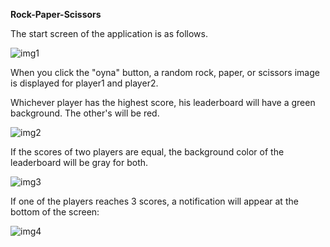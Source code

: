 **Rock-Paper-Scissors**

The start screen of the application is as follows.

![img1](https://user-images.githubusercontent.com/37075640/110307468-fa788800-800f-11eb-9f8d-f86a7ee67bc3.png)

When you click the "oyna" button, a random rock, paper, or scissors image is displayed for player1 and player2.

Whichever player has the highest score, his leaderboard will have a green background. The other's will be red.

![img2](https://user-images.githubusercontent.com/37075640/110308071-b5a12100-8010-11eb-9cb0-ee559bb8b9a0.png)

If the scores of two players are equal, the background color of the leaderboard will be gray for both.

![img3](https://user-images.githubusercontent.com/37075640/110308909-c0a88100-8011-11eb-8caa-66219c443af1.png)

If one of the players reaches 3 scores, a notification will appear at the bottom of the screen:

![img4](https://user-images.githubusercontent.com/37075640/110309189-154bfc00-8012-11eb-95c3-f874aadda841.png)
